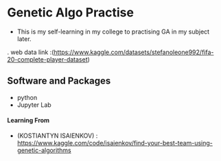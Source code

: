 # Genetic Algo Practise
- This is my self-learning in my college to practising GA in my subject later.

.
web data link :(https://www.kaggle.com/datasets/stefanoleone992/fifa-20-complete-player-dataset)

## Software and Packages
- python
- Jupyter Lab


#### Learning From 
- (KOSTIANTYN ISAIENKOV) : https://www.kaggle.com/code/isaienkov/find-your-best-team-using-genetic-algorithms
